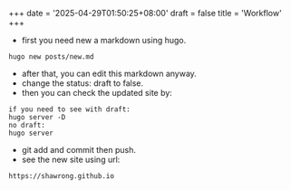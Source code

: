 +++
date = '2025-04-29T01:50:25+08:00'
draft = false 
title = 'Workflow'
+++

- first you need new a markdown using hugo.
```
hugo new posts/new.md
```
- after that, you can edit this markdown anyway.
- change the status: draft to false.
- then you can check the updated site by:
```
if you need to see with draft:
hugo server -D 
no draft:
hugo server
```
- git add and commit then push.
- see the new site using url:
```
https://shawrong.github.io
```